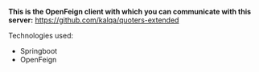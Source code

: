 
**This is the OpenFeign client with which you can communicate with this server:**
https://github.com/kalqa/quoters-extended

Technologies used:
- Springboot
- OpenFeign

